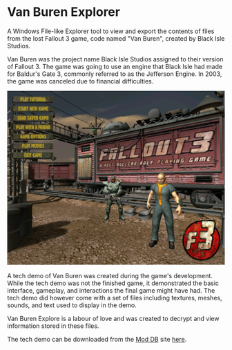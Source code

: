 # Van Buren Explorer

A Windows File-like Explorer tool to view and export the contents of files from the lost Fallout 3 game, code named "Van Buren", created by Black Isle Studios.

Van Buren was the project name Black Isle Studios assigned to their version of Fallout 3. The game was going to use an engine that Black Isle had made for Baldur's Gate 3, commonly referred to as the Jefferson Engine. In 2003, the game was canceled due to financial difficulties.

![](VBtitle.png)

A tech demo of Van Buren was created during the game's development. While the tech demo was not the finished game, it demonstrated the basic interface, gameplay, and interactions the final game might have had. The tech demo did however come with a set of files including textures, meshes, sounds, and text used to display in the demo.

Van Buren Explore is a labour of love and was created to decrypt and view information stored in these files. 

The tech demo can be downloaded from the [Mod DB](https://www.moddb.com/) site [here](https://www.moddb.com/games/van-buren/downloads/van-buren-tech-demo).
